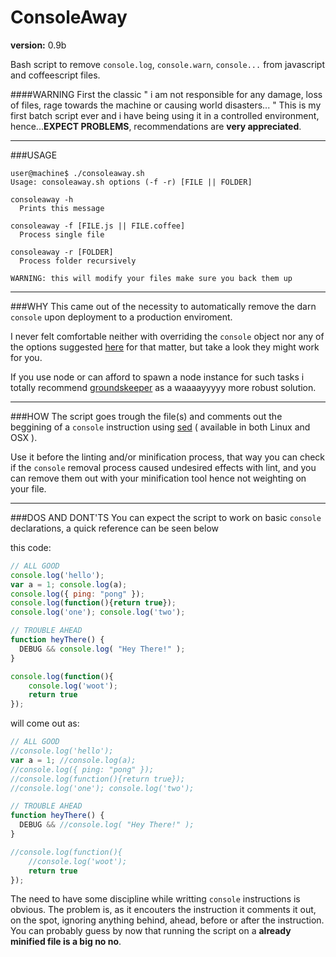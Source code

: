 
ConsoleAway
===========
**version:** 0.9b

Bash script to remove ```console.log```, ```console.warn```, ```console...``` from javascript and coffeescript files.

####WARNING
First the classic " i am not responsible for any damage, loss of files, rage towards the machine or causing world disasters... " 
This is my first batch script ever and i have being using it in a controlled environment, hence...**EXPECT PROBLEMS**, recommendations are **very appreciated**.

---

###USAGE
```
user@machine$ ./consoleaway.sh
Usage: consoleaway.sh options (-f -r) [FILE || FOLDER]

consoleaway -h
  Prints this message

consoleaway -f [FILE.js || FILE.coffee]
  Process single file

consoleaway -r [FOLDER]
  Process folder recursively

WARNING: this will modify your files make sure you back them up
```
---

###WHY
This came out of the necessity to automatically remove the darn ```console``` upon deployment to a production enviroment.

I never felt comfortable neither with overriding the ```console``` object nor any of the options suggested [here](http://www.elijahmanor.com/grunt-away-those-pesky-console-log-statements/") for that matter, but take a look they might work for you.

If you use node or can afford to spawn a node instance for such tasks i totally recommend [groundskeeper](https://github.com/Couto/groundskeeper) as a waaaayyyyy more robust solution.

---

###HOW
The script goes trough the file(s) and comments out the beggining of a ```console``` instruction using [sed](http://en.wikipedia.org/wiki/Sed) ( available in both Linux and OSX ).

Use it before the linting and/or minification process, that way you can check if the ```console``` removal process caused undesired effects with lint, and you can remove them out with your minification tool hence not weighting on your file.

---

###DOS AND DONT'TS
You can expect the script to work on basic ```console``` declarations, a quick reference can be seen below

this code:
```javascript
// ALL GOOD
console.log('hello');
var a = 1; console.log(a);
console.log({ ping: "pong" });
console.log(function(){return true});
console.log('one'); console.log('two');

// TROUBLE AHEAD
function heyThere() {
  DEBUG && console.log( "Hey There!" ); 
}

console.log(function(){
    console.log('woot');
    return true
});
```

will come out as:
```javascript
// ALL GOOD
//console.log('hello');
var a = 1; //console.log(a);
//console.log({ ping: "pong" });
//console.log(function(){return true});
//console.log('one'); console.log('two');

// TROUBLE AHEAD
function heyThere() {
  DEBUG && //console.log( "Hey There!" ); 
}

//console.log(function(){
    //console.log('woot');
    return true
});
```
The need to have some discipline while writting ```console``` instructions is obvious. The problem is, as it encouters the instruction it comments it out, on the spot, ignoring anything behind, ahead, before or after the instruction. You can probably guess by now that running the script on a **already minified file is a big no no**.